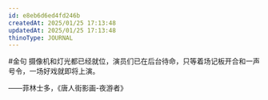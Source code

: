 ```yaml
---
id: e8eb6d6ed4fd246b
createdAt: 2025/01/25 17:13:48
updatedAt: 2025/01/25 17:13:48
thinoType: JOURNAL
---
```

#金句 摄像机和灯光都已经就位，演员们已在后台待命，只等着场记板开合和一声号令，一场好戏就即将上演。

——菲林士多，《唐人街影画-夜游者》